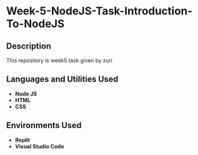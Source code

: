 <h1>Week-5-NodeJS-Task-Introduction-To-NodeJS</h1>

<h2>Description</h2>
This repository is week5 task given by zuri
<br />


<h2>Languages and Utilities Used</h2>

- <b>Node JS</b>
- <b>HTML</b> 
- <b>CSS</b>

<h2>Environments Used </h2>

- <b>Replit</b>
- <b>Visual Studio Code</b>
